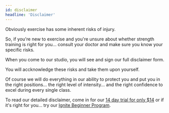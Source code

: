 ```yaml
---
id: disclaimer
headline: 'Disclaimer'
---
```


Obviously exercise has some inherent risks of injury.

So, if you're new to exercise and you're unsure about whether strength training is right for you... consult your doctor and make sure you know your specific risks.

When you come to our studio, you will see and sign our full disclaimer form.

You will accknowledge these risks and take them upon yourself.

Of course we will do everything in our ability to protect you and put you in the right positions... the right level of intensity... and the right confidence to excel during every single class.

To read our detailed disclaimer, come in for our [14 day trial for only \$14]('../../pages/14-for-14-new-member-special.js') or if it's right for you... try our [Ignite Beginner Program]('../../pages/ignite.js').
